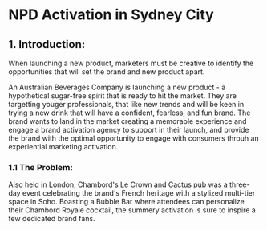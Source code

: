 # NPD Activation in Sydney City

## 1. Introduction:

When launching a new product, marketers must be creative to identify the opportunities that will set the brand and new product apart. 

An Australian Beverages Company is launching a new product - a hypothetical sugar-free spirit that is ready to hit the market. They are targetting youger professionals, that like new trends and will be keen in trying a new drink that will have a confident, fearless, and fun brand. The brand wants to land in the market creating a memorable experience and engage a brand activation agency to support in their launch, and provide the brand with the optimal opportunity to engage with consumers throuh an experiential marketing activation. 

### 1.1 The Problem: 


Also held in London, Chambord's Le Crown and Cactus pub was a three-day event celebrating the brand's French heritage with a stylized multi-tier space in Soho. Boasting a Bubble Bar where attendees can personalize their Chambord Royale cocktail, the summery activation is sure to inspire a few dedicated brand fans.
